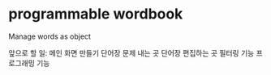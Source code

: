 # programmable wordbook
 Manage words as object

앞으로 할 일:
메인 화면 만들기
    단어장 문제 내는 곳 
    단어장 편집하는 곳
    필터링 기능
    프로그래밍 기능